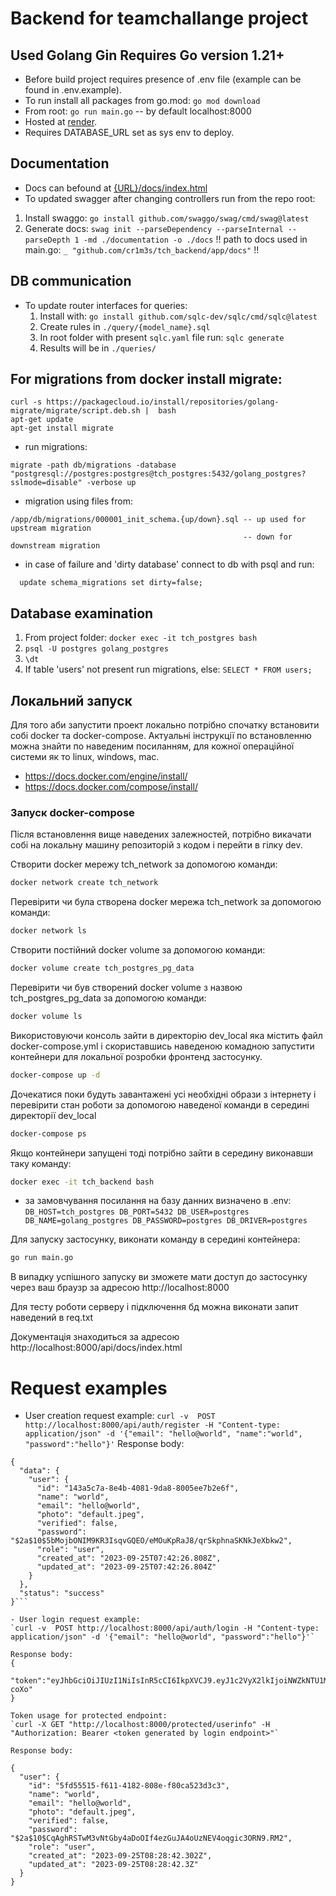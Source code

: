 # Backend for teamchallange project

## Used Golang Gin Requires Go version 1.21+
- Before build project requires presence of .env file (example can be found in .env.example).
- To run install all packages from go.mod:
`go mod download`
- From root:
  `go run main.go` -- by default localhost:8000
- Hosted at [render](https://hello-backend-7125.onrender.com/).
- Requires DATABASE_URL set as sys env to deploy.

## Documentation
- Docs can befound at [{URL}/docs/index.html](https://hello-backend-7125.onrender.com/swagger/index.html)
- To updated swagger after changing controllers run from the repo root:
1. Install swaggo:
  `go install github.com/swaggo/swag/cmd/swag@latest`
2. Generate docs:
  `swag init --parseDependency --parseInternal --parseDepth 1 -md ./documentation -o ./docs`
!! path to docs used in main.go: `_ "github.com/cr1m3s/tch_backend/app/docs"` !!

## DB communication
- To update router interfaces for queries:
  1. Install with:
    `go install github.com/sqlc-dev/sqlc/cmd/sqlc@latest`
  2. Create rules in  `./query/{model_name}.sql` 
  3. In root folder with present `sqlc.yaml` file run: 
    `sqlc generate`
  4. Results will be in `./queries/`

## For migrations from docker install migrate:
```
curl -s https://packagecloud.io/install/repositories/golang-migrate/migrate/script.deb.sh |  bash
apt-get update
apt-get install migrate
```
- run migrations:
```
migrate -path db/migrations -database "postgresql://postgres:postgres@tch_postgres:5432/golang_postgres?sslmode=disable" -verbose up
```
- migration using files from:
```
/app/db/migrations/000001_init_schema.{up/down}.sql -- up used for upstream migration
                                                    -- down for downstream migration
```
- in case of failure and 'dirty database' connect to db with psql and run:
```
  update schema_migrations set dirty=false;
```

## Database examination

1. From project folder:
    `docker exec -it tch_postgres bash`
2. `psql -U postgres golang_postgres`
3. `\dt`
4.  If table 'users' not present run migrations, else:
    `SELECT * FROM users;`

## Локальний запуск

Для того аби запустити проект локально потрібно спочатку встановити собі docker та docker-compose. Актуальні інструкції по встановленню можна знайти по наведеним посиланням, для кожної операційної системи як то linux, windows, mac.

- https://docs.docker.com/engine/install/
- https://docs.docker.com/compose/install/

### Запуск docker-compose

Після встановлення вище наведених залежностей, потрібно викачати собі на локальну машину репозиторій з кодом і перейти в гілку dev.

Cтворити docker мережу tch_network за допомогою команди:

```bash
docker network create tch_network
```

Перевірити чи була створена docker мережа tch_network за допомогою команди:

```bash
docker network ls
```

Створити постійний docker volume за допомогою команди:

```bash
docker volume create tch_postgres_pg_data
```

Перевірити чи був створений docker volume з назвою tch_postgres_pg_data за допомогою команди:

```bash
docker volume ls
```

Використовуючи консоль зайти в директорію dev_local яка містить файл docker-compose.yml і скориставшись наведеною комадною запустити контейнери для локальної розробки фронтенд застосунку.

```bash
docker-compose up -d
```

Дочекатися поки будуть завантажені усі необхідні образи з інтернету і перевірити стан роботи за допомогою наведеної команди в середині директорії dev_local

```bash
docker-compose ps
```

Якщо контейнери запущені тоді потрібно зайти в середину виконавши таку команду:

```bash
docker exec -it tch_backend bash
```

- за замовчування посилання на базу данних визначено в .env:
`
DB_HOST=tch_postgres
DB_PORT=5432
DB_USER=postgres
DB_NAME=golang_postgres
DB_PASSWORD=postgres
DB_DRIVER=postgres
`

Для запуску застосунку, виконати команду в середині контейнера:

```bash
go run main.go
```

В випадку успішного запуску ви зможете мати доступ до застосунку через ваш браузр за адресою http://localhost:8000

Для тесту роботи серверу і підключення бд можна виконати запит наведений в req.txt

Документація знаходиться за адресою http://localhost:8000/api/docs/index.html

# Request examples
- User creation request example:
`curl -v  POST http://localhost:8000/api/auth/register -H "Content-type: application/json" -d '{"email": "hello@world", "name":"world", "password":"hello"}'`
Response body:
```
{
  "data": {
    "user": {
      "id": "143a5c7a-8e4b-4081-9da8-8005ee7b2e6f",
      "name": "world",
      "email": "hello@world",
      "photo": "default.jpeg",
      "verified": false,
      "password": "$2a$10$5bMojbONIM9KR3IsqvGQEO/eMOuKpRaJ8/qrSkphnaSKNkJeXbkw2",
      "role": "user",
      "created_at": "2023-09-25T07:42:26.808Z",
      "updated_at": "2023-09-25T07:42:26.804Z"
    }
  },
  "status": "success"
}```

- User login request example:
`curl -v  POST http://localhost:8000/api/auth/login -H "Content-type: application/json" -d '{"email": "hello@world", "password":"hello"}'`

Response body:
{
  "token":"eyJhbGciOiJIUzI1NiIsInR5cCI6IkpXVCJ9.eyJ1c2VyX2lkIjoiNWZkNTU1MTUtZjYxMS00MTgyLTgwOGUtZjgwY2E1MjNkM2MzIiwidXNlcm5hbWUiOiJ3b3JsZCIsImV4cCI6MTY5NTcxNjk0MCwiaWF0IjoxNjk1NjMwNTQwfQ.JEJkT1vQs_WWFZ_fAPe2i1ScZavD0LgQOGzVJH-coXo"
}

Token usage for protected endpoint:
`curl -X GET "http://localhost:8000/protected/userinfo" -H "Authorization: Bearer <token generated by login endpoint>"`

Response body:

{
  "user": {
    "id": "5fd55515-f611-4182-808e-f80ca523d3c3",
    "name": "world",
    "email": "hello@world",
    "photo": "default.jpeg",
    "verified": false,
    "password": "$2a$10$CqAghRSTwM3vNtGby4aDoOIf4ezGuJA4oUzNEV4oqgic3ORN9.RM2",
    "role": "user",
    "created_at": "2023-09-25T08:28:42.302Z",
    "updated_at": "2023-09-25T08:28:42.3Z"
  }
}
